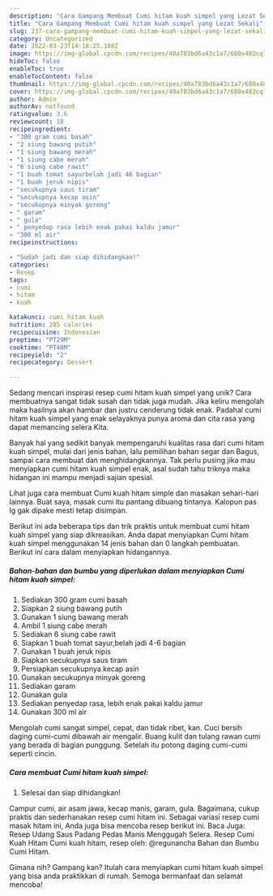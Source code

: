 ```yaml
---
description: "Cara Gampang Membuat Cumi hitam kuah simpel yang Lezat Sekali"
title: "Cara Gampang Membuat Cumi hitam kuah simpel yang Lezat Sekali"
slug: 237-cara-gampang-membuat-cumi-hitam-kuah-simpel-yang-lezat-sekali
category: Uncategorized
date: 2022-03-23T14:18:25.108Z
image: https://img-global.cpcdn.com/recipes/40a783bd6a43c1a7/680x482cq70/cumi-hitam-kuah-simpel-foto-resep-utama.jpg
hideToc: false
enableToc: true
enableTocContent: false
thumbnail: https://img-global.cpcdn.com/recipes/40a783bd6a43c1a7/680x482cq70/cumi-hitam-kuah-simpel-foto-resep-utama.jpg
cover: https://img-global.cpcdn.com/recipes/40a783bd6a43c1a7/680x482cq70/cumi-hitam-kuah-simpel-foto-resep-utama.jpg
author: Admin
authorAv: notfound
ratingvalue: 3.6
reviewcount: 18
recipeingredient:
- "300 gram cumi basah"
- "2 siung bawang putih"
- "1 siung bawang merah"
- "1 siung cabe merah"
- "6 siung cabe rawit"
- "1 buah tomat sayurbelah jadi 46 bagian"
- "1 buah jeruk nipis"
- "secukupnya saus tiram"
- "secukupnya kecap asin"
- "secukupnya minyak goreng"
- " garam"
- " gula"
- " penyedap rasa lebih enak pakai kaldu jamur"
- "300 ml air"
recipeinstructions:

- "Sudah jadi dan siap dihidangkan!"
categories:
- Resep
tags:
- cumi
- hitam
- kuah

katakunci: cumi hitam kuah 
nutrition: 285 calories
recipecuisine: Indonesian
preptime: "PT29M"
cooktime: "PT40M"
recipeyield: "2"
recipecategory: Dessert

---
```





Sedang mencari inspirasi resep cumi hitam kuah simpel yang unik? Cara membuatnya sangat tidak susah dan tidak juga mudah. Jika keliru mengolah maka hasilnya akan hambar dan justru cenderung tidak enak. Padahal cumi hitam kuah simpel yang enak selayaknya punya aroma dan cita rasa yang dapat memancing selera Kita.





Banyak hal yang sedikit banyak mempengaruhi kualitas rasa dari cumi hitam kuah simpel, mulai dari jenis bahan, lalu pemilihan bahan segar dan Bagus, sampai cara membuat dan menghidangkannya. Tak perlu pusing jika mau menyiapkan cumi hitam kuah simpel enak,      asal sudah tahu triknya maka hidangan ini mampu menjadi sajian spesial.














Lihat juga cara membuat Cumi kuah hitam simple dan masakan sehari-hari lainnya. Buat saya, masak cumi itu pantang dibuang tintanya. Kalopun pas lg gak dipake mesti tetap disimpan.






Berikut ini ada beberapa tips dan trik praktis untuk membuat cumi hitam kuah simpel yang siap dikreasikan. Anda dapat menyiapkan Cumi hitam kuah simpel menggunakan 14 jenis bahan dan 0 langkah pembuatan. Berikut ini cara dalam menyiapkan hidangannya.

<!--inarticleads1-->

##### Bahan-bahan dan bumbu yang diperlukan dalam menyiapkan Cumi hitam kuah simpel:

1. Sediakan 300 gram cumi basah
1. Siapkan 2 siung bawang putih
1. Gunakan 1 siung bawang merah
1. Ambil 1 siung cabe merah
1. Sediakan 6 siung cabe rawit
1. Siapkan 1 buah tomat sayur,belah jadi 4-6 bagian
1. Gunakan 1 buah jeruk nipis
1. Siapkan secukupnya saus tiram
1. Persiapkan secukupnya kecap asin
1. Gunakan secukupnya minyak goreng
1. Sediakan  garam
1. Gunakan  gula
1. Sediakan  penyedap rasa, lebih enak pakai kaldu jamur
1. Gunakan 300 ml air


Mengolah cumi sangat simpel, cepat, dan tidak ribet, kan. Cuci bersih daging cumi-cumi dibawah air mengalir. Buang kulit dan tulang rawan cumi yang berada di bagian punggung. Setelah itu potong daging cumi-cumi seperti cincin. 

<!--inarticleads2-->

##### Cara membuat Cumi hitam kuah simpel:


1. Selesai dan siap dihidangkan!

Campur cumi, air asam jawa, kecap manis, garam, gula. Bagaimana, cukup praktis dan sederhanakan resep cumi hitam ini. Sebagai variasi resep cumi masak hitam ini, Anda juga bisa mencoba resep berikut ini. Baca Juga: Resep Udang Saus Padang Pedas Manis Menggugah Selera. Resep Cumi Kuah Hitam Cumi kuah hitam, resep oleh: @regunancha Bahan dan Bumbu Cumi Hitam. 

Gimana nih? Gampang kan? Itulah cara menyiapkan cumi hitam kuah simpel yang bisa anda praktikkan di rumah. Semoga bermanfaat dan selamat mencoba!
